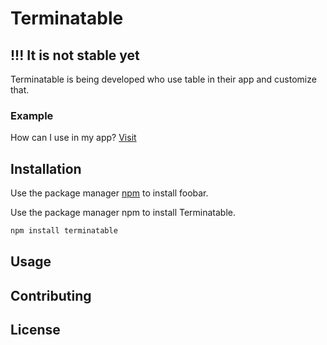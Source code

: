 # Terminatable

## !!! It is not stable yet

Terminatable is being developed who use table in their app and customize that.

### Example

How can I use in my app? [Visit](https://terminatable.onrender.com)

## Installation

Use the package manager [npm](https://pip.pypa.io/en/stable/) to install foobar.

Use the package manager npm to install Terminatable.

```bash
npm install terminatable
```

## Usage

## Contributing

## License
